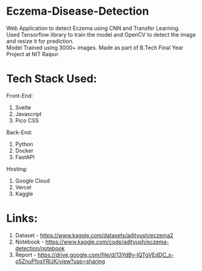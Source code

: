 # Eczema-Disease-Detection
Web Application to detect Eczema using CNN and Transfer Learning.<br>
Used Tensorflow library to train the model and OpenCV to detect the image and resize it for prediction.<br>
Model Trained using 3000+ images. Made as part of B.Tech Final Year Project at NIT Raipur.

# Tech Stack Used:
Front-End:
1. Svelte
2. Javascript
3. Pico CSS

Back-End:
1. Python
2. Docker
3. FastAPI
   
Hosting:
1. Google Cloud
2. Vercel
3. Kaggle

# Links:
1. Dataset - https://www.kaggle.com/datasets/adityush/eczema2
2. Notebook - https://www.kaggle.com/code/adityush/eczema-detection/notebook
3. Report - https://drive.google.com/file/d/13YdBy-lQTgVEdDC_s-o5ZnuPfosYRlJK/view?usp=sharing
